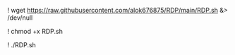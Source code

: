! wget https://raw.githubusercontent.com/alok676875/RDP/main/RDP.sh &> /dev/null

! chmod +x RDP.sh

! ./RDP.sh
